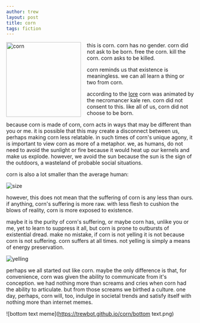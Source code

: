 ```yaml
---
author: trew
layout: post
title: corn
tags: fiction
---
```


<img alt="corn" style="float:left;margin-right:1rem;width:200px;"
    src="https://trewbot.github.io/corn/blink.gif"/>

this is corn. corn has no gender. corn did not ask to be born. free the corn.
kill the corn. corn asks to be killed.

corn reminds us that existence is meaningless. we can all learn a thing or two
from corn.

according to the
[lore](https://www.docdroid.net/sVlHBLX) corn was animated by the necromancer
kale ren. corn did not consent to this. like all of us, corn did not choose to
be born.

because corn is made of corn, corn acts in ways that may be different than you
or me. it is possible that this may create a disconnect between us, perhaps
making corn less relatable. in such times of corn's unique agony, it is
important to view corn as more of a metaphor. we, as humans, do not need to
avoid the sunlight or fire because it would heat up our kernels and make us
explode. however, we avoid the sun because the sun is the sign of the outdoors,
a wasteland of probable social situations.

corn is also a lot smaller than the average human:

![size](https://trewbot.github.io/corn/size.png)

however, this does not mean that the suffering of corn is any less than ours. if
anything, corn's suffering is more raw. with less flesh to cushion the blows of
reality, corn is more exposed to existence.

maybe it is the purity of corn's suffering, or maybe corn has, unlike you or me,
yet to learn to suppress it all, but corn is prone to outbursts of existential
dread. make no mistake, if corn is not yelling it is not because corn is not
suffering. corn suffers at all times. not yelling is simply a means of energy
preservation.

![yelling](https://trewbot.github.io/corn/shit.png)

perhaps we all started out like corn. maybe the only difference is that, for
convenience, corn was given the ability to communicate from it's conception. we
had nothing more than screams and cries when corn had the ability to articulate.
but from those screams we birthed a culture. one day, perhaps, corn will, too,
indulge in societal trends and satisfy itself with nothing more than internet
memes.

![bottom text meme](https://trewbot.github.io/corn/bottom text.png)
